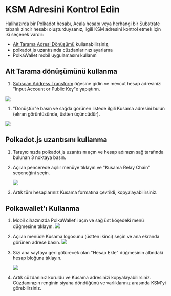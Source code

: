 # KSM Adresini Kontrol Edin

Halihazırda bir Polkadot hesabı, Acala hesabı veya herhangi bir Substrate tabanlı zincir hesabı oluşturduysanız, ilgili KSM adresini kontrol etmek için iki seçenek vardır:

* [Alt Tarama Adresi Dönüşümü](https://acala-testnet.subscan.io/tools/ss58_transform) kullanabilirsiniz;
* polkadot.js uzantısında cüzdanlarınızı ayarlama
* PolkaWallet mobil uygulamasını kullanın

## Alt Tarama dönüşümünü kullanma

1. [Subscan Address Transform](https://acala-testnet.subscan.io/tools/ss58_transform) öğesine gidin ve mevcut hesap adresinizi "Input Account or Public Key"e yapıştırın.

![](https://i.imgur.com/v7damrj.png)

1. "Dönüştür"e basın ve sağda görünen listede ilgili Kusama adresini bulun \(ekran görüntüsünde, üstten üçüncüdür\).

![](https://i.imgur.com/bv0T6dD.png)

## Polkadot.js uzantısını kullanma

1. Tarayıcınızda polkadot.js uzantısını açın ve hesap adınızın sağ tarafında bulunan 3 noktaya basın.
2. Açılan pencerede açılır menüye tıklayın ve "Kusama Relay Chain" seçeneğini seçin.

   ![](https://i.imgur.com/IVZqsAR.png)

3. Artık tüm hesaplarınız Kusama formatına çevrildi, kopyalayabilirsiniz.

## Polkawallet'ı Kullanma

1. Mobil cihazınızda PolkaWallet'i açın ve sağ üst köşedeki menü düğmesine tıklayın. ![](https://i.imgur.com/z7uFoCj.jpg%20=250x)
2. Açılan menüde Kusama logosunu \(üstten ikinci\) seçin ve ana ekranda görünen adrese basın. ![](https://i.imgur.com/chGwQDP.jpg%20=250x)
3. Sizi ana sayfaya geri götürecek olan "Hesap Ekle" düğmesinin altındaki hesap bloğuna tıklayın.

   ![](https://i.imgur.com/Btjlla4.jpg%20=250x)

4. Artık cüzdanınız kuruldu ve Kusama adresinizi kopyalayabilirsiniz. Cüzdanınızın renginin siyaha döndüğünü ve varlıklarınız arasında KSM'yi görebilirsiniz.
